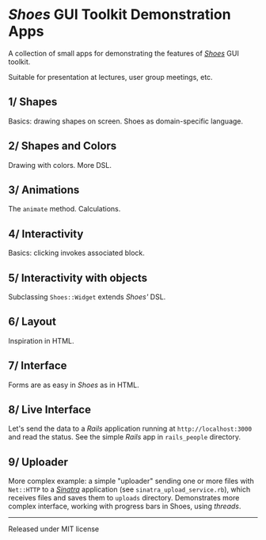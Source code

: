_Shoes_ GUI Toolkit Demonstration Apps
======================================

A collection of small apps for demonstrating the features of [_Shoes_][shoes] GUI toolkit.

Suitable for presentation at lectures, user group meetings, etc.

1/ Shapes
---------

Basics: drawing shapes on screen. Shoes as domain-specific language.


2/ Shapes and Colors
--------------------

Drawing with colors. More DSL.


3/ Animations
-------------

The `animate` method. Calculations.


4/ Interactivity
----------------

Basics: clicking invokes associated block.


5/ Interactivity with objects
-----------------------------

Subclassing `Shoes::Widget` extends _Shoes'_ DSL. 


6/ Layout
---------

Inspiration in HTML.


7/ Interface
------------

Forms are as easy in _Shoes_ as in HTML.


8/ Live Interface
-----------------

Let's send the data to a _Rails_ application running at `http://localhost:3000` and read the status. See the simple _Rails_ app in `rails_people` directory.


9/ Uploader
-----------

More complex example: a simple "uploader" sending one or more files with `Net::HTTP` to a [_Sinatra_][sinatra] application (see `sinatra_upload_service.rb`), which receives files and saves them to `uploads` directory. Demonstrates more complex interface, working with progress bars in Shoes, using _threads_.

---

Released under MIT license


[shoes]:          http://www.shoooes.net
[sinatra]:        http://sinatra.rubyforge.org/